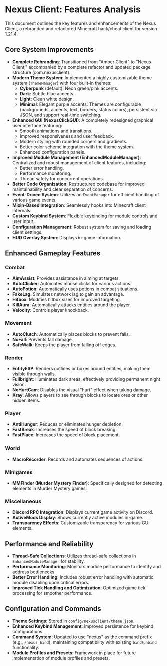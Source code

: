 # Nexus Client: Features Analysis

This document outlines the key features and enhancements of the Nexus Client, a rebranded and refactored Minecraft hack/cheat client for version 1.21.4.

## Core System Improvements

*   **Complete Rebranding**: Transitioned from "Amber Client" to "Nexus Client," accompanied by a complete refactor and updated package structure (com.nexusclient).
*   **Modern Theme System**: Implemented a highly customizable theme system (`ThemeManager`) with four built-in themes:
    *   **Cyberpunk** (default): Neon green/pink accents.
    *   **Dark**: Subtle blue accents.
    *   **Light**: Clean white design.
    *   **Minimal**: Elegant purple accents.
    Themes are configurable (backgrounds, accents, text, borders, status colors), persistent via JSON, and support real-time switching.
*   **Enhanced GUI (NexusClickGUI)**: A completely redesigned graphical user interface featuring:
    *   Smooth animations and transitions.
    *   Improved responsiveness and user feedback.
    *   Modern styling with rounded corners and gradients.
    *   Better color scheme integration with the theme system.
    *   Enhanced configuration panels.
*   **Improved Module Management (EnhancedModuleManager)**: Centralized and robust management of client features, including:
    *   Better error handling.
    *   Performance monitoring.
    *   Thread safety for concurrent operations.
*   **Better Code Organization**: Restructured codebase for improved maintainability and clear separation of concerns.
*   **Event-Driven System**: Utilizes an `EventManager` for efficient handling of various game events.
*   **Mixin-Based Integration**: Seamlessly hooks into Minecraft client internals.
*   **Custom Keybind System**: Flexible keybinding for module controls and user input.
*   **Configuration Management**: Robust system for saving and loading client settings.
*   **HUD Overlay System**: Displays in-game information.

## Enhanced Gameplay Features

### Combat

*   **AimAssist**: Provides assistance in aiming at targets.
*   **AutoClicker**: Automates mouse clicks for various actions.
*   **AutoPotion**: Automatically uses potions in combat situations.
*   **FakeLag**: Simulates network lag to gain an advantage.
*   **Hitbox**: Modifies hitbox sizes for improved targeting.
*   **KillAura**: Automatically attacks entities around the player.
*   **Velocity**: Controls player knockback.

### Movement

*   **AutoClutch**: Automatically places blocks to prevent falls.
*   **NoFall**: Prevents fall damage.
*   **SafeWalk**: Keeps the player from falling off edges.

### Render

*   **EntityESP**: Renders outlines or boxes around entities, making them visible through walls.
*   **Fullbright**: Illuminates dark areas, effectively providing permanent night vision.
*   **NoHurtCam**: Disables the visual "hurt" effect when taking damage.
*   **Xray**: Allows players to see through blocks to locate ores or other hidden items.

### Player

*   **AntiHunger**: Reduces or eliminates hunger depletion.
*   **FastBreak**: Increases the speed of block breaking.
*   **FastPlace**: Increases the speed of block placement.

### World

*   **MacroRecorder**: Records and automates sequences of actions.

### Minigames

*   **MMFinder (Murder Mystery Finder)**: Specifically designed for detecting elements in Murder Mystery games.

### Miscellaneous

*   **Discord RPC Integration**: Displays current game activity on Discord.
*   **ActiveMods Display**: Shows currently active modules in-game.
*   **Transparency Effects**: Customizable transparency for various GUI elements.

## Performance and Reliability

*   **Thread-Safe Collections**: Utilizes thread-safe collections in `EnhancedModuleManager` for stability.
*   **Performance Monitoring**: Monitors module performance to identify and address bottlenecks.
*   **Better Error Handling**: Includes robust error handling with automatic module disabling upon critical errors.
*   **Improved Tick Handling and Optimization**: Optimized game tick processing for smoother performance.

## Configuration and Commands

*   **Theme Settings**: Stored in `config/nexusclient/theme.json`.
*   **Enhanced Keybind Management**: Improved persistence for keybind configurations.
*   **Command System**: Updated to use "nexus" as the command prefix (e.g., `/nexus bind`), maintaining compatibility with existing `bind`/`unbind` functionality.
*   **Module Profiles and Presets**: Framework in place for future implementation of module profiles and presets.
